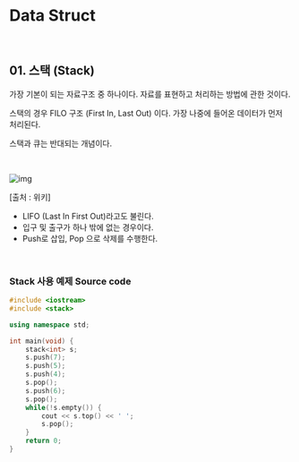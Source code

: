 # Data Struct

<br/>

## 01. 스택 (Stack)

가장 기본이 되는 자료구조 중 하나이다. 자료를 표현하고 처리하는 방법에 관한 것이다.

스택의 경우 FILO 구조 (First In, Last Out) 이다. 가장 나중에 들어온 데이터가 먼저 처리된다.

스택과 큐는 반대되는 개념이다.

<br/>

![img](https://upload.wikimedia.org/wikipedia/commons/thumb/2/29/Data_stack.svg/1280px-Data_stack.svg.png)

[출처 : 위키]

* LIFO (Last In First Out)라고도 불린다.
* 입구 및 출구가 하나 밖에 없는 경우이다.
* Push로 삽입, Pop 으로 삭제를 수행한다.

<br/>

### Stack 사용 예제 Source code

```c++
#include <iostream>
#include <stack>

using namespace std;

int main(void) {
	stack<int> s;
	s.push(7);
	s.push(5);
	s.push(4);
	s.pop();
	s.push(6);
	s.pop();
	while(!s.empty()) {
		cout << s.top() << ' ';
		s.pop();
	}
	return 0;
}
```

